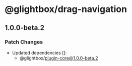 # @glightbox/drag-navigation

## 1.0.0-beta.2

### Patch Changes

- Updated dependencies []:
  - @glightbox/plugin-core@1.0.0-beta.2
